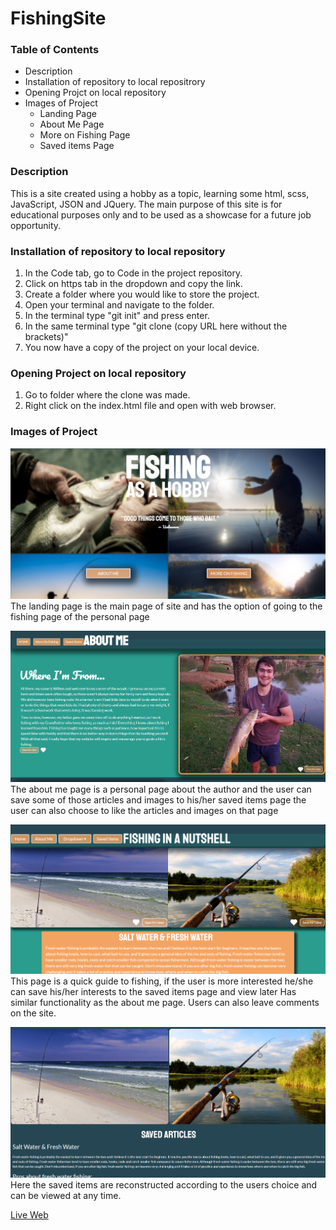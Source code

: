 # FishingSite

### Table of Contents

* Description
* Installation of repository to local repositrory
* Opening Projct on local repository
* Images of Project
    * Landing Page
    * About Me Page
    * More on Fishing Page
    * Saved items Page

### Description

This is a site created using a hobby as a topic, learning some html, scss, JavaScript, JSON and JQuery.
The main purpose of this site is for educational purposes only and to be used as a showcase for a future job opportunity.

### Installation of repository to local repository

1. In the Code tab, go to Code in the project repository.
2. Click on https tab in the dropdown and copy the link.
3. Create a folder where you would like to store the project.
4. Open your terminal and navigate to the folder.
5. In the terminal type "git init" and press enter.
6. In the same terminal type "git clone (copy URL here without the brackets)"
7. You now have a copy of the project on your local device.

### Opening Project on local repository

1. Go to folder where the clone was made.
2. Right click on the index.html file and open with web browser.

### Images of Project

![LandingPage Picture](/LandingPage.png)
The landing page is the main page of site and has the option of going to the fishing page of the personal page

![AboutMePage Picture](/aboutPage.png)
The about me page is a personal page about the author and the user can save some of those articles and images to his/her saved items page
the user can also choose to like the articles and images on that page

![MoreOnFishingPage Picture](/MoreFishingPage.png)
This page is a quick guide to fishing, if the user is more interested he/she can save his/her interests to the saved items page and view later
Has similar functionality as the about me page. Users can also leave comments on the site.

![savedItemsPage Picture](/savedItemsPage.png)
Here the saved items are reconstructed according to the users choice and can be viewed at any time.


[Live Web](https://mwviljoen.github.io/FishingSite/)

